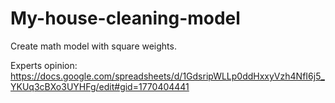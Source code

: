 # My-house-cleaning-model
Create math model with square weights.

Experts opinion:
https://docs.google.com/spreadsheets/d/1GdsripWLLp0ddHxxyVzh4NfI6j5_YKUq3cBXo3UYHFg/edit#gid=1770404441
